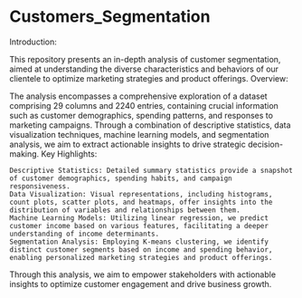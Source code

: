 # Customers_Segmentation
Introduction:

This repository presents an in-depth analysis of customer segmentation, aimed at understanding the diverse characteristics and behaviors of our clientele to optimize marketing strategies and product offerings.
Overview:

The analysis encompasses a comprehensive exploration of a dataset comprising 29 columns and 2240 entries, containing crucial information such as customer demographics, spending patterns, and responses to marketing campaigns. Through a combination of descriptive statistics, data visualization techniques, machine learning models, and segmentation analysis, we aim to extract actionable insights to drive strategic decision-making.
Key Highlights:

    Descriptive Statistics: Detailed summary statistics provide a snapshot of customer demographics, spending habits, and campaign responsiveness.
    Data Visualization: Visual representations, including histograms, count plots, scatter plots, and heatmaps, offer insights into the distribution of variables and relationships between them.
    Machine Learning Models: Utilizing linear regression, we predict customer income based on various features, facilitating a deeper understanding of income determinants.
    Segmentation Analysis: Employing K-means clustering, we identify distinct customer segments based on income and spending behavior, enabling personalized marketing strategies and product offerings.

Through this analysis, we aim to empower stakeholders with actionable insights to optimize customer engagement and drive business growth.

